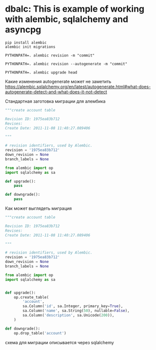 dbalc: This is example of working with alembic, sqlalchemy and asyncpg
==========================================

```
pip install alembic
alembic init migrations
```

`PYTHONPATH=. alembic revision -m "commit"`

`PYTHONPATH=. alembic revision --autogenerate -m "commit"`

`PYTHONPATH=. alembic upgrade head`


Какие изменения autogenerate может не заметить
https://alembic.sqlalchemy.org/en/latest/autogenerate.html#what-does-autogenerate-detect-and-what-does-it-not-detect

Стандартная заготовка миграции для алембика
```python
"""create account table

Revision ID: 1975ea83b712
Revises:
Create Date: 2011-11-08 11:40:27.089406

"""

# revision identifiers, used by Alembic.
revision = '1975ea83b712'
down_revision = None
branch_labels = None

from alembic import op
import sqlalchemy as sa

def upgrade():
    pass

def downgrade():
    pass
```


Как может выглядеть миграция
```python
"""create account table

Revision ID: 1975ea83b712
Revises:
Create Date: 2011-11-08 11:40:27.089406

"""

# revision identifiers, used by Alembic.
revision = '1975ea83b712'
down_revision = None
branch_labels = None

from alembic import op
import sqlalchemy as sa


def upgrade():
    op.create_table(
        'account',
        sa.Column('id', sa.Integer, primary_key=True),
        sa.Column('name', sa.String(50), nullable=False),
        sa.Column('description', sa.Unicode(200)),
    )

def downgrade():
    op.drop_table('account')
```
схема для миграции описывается через sqlalchemy

